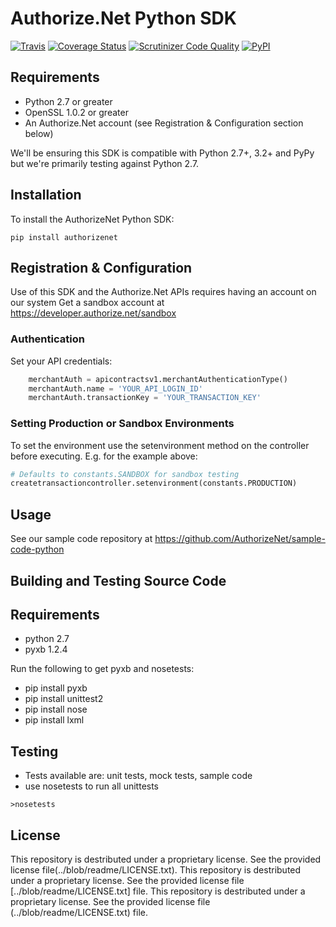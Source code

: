 # Authorize.Net Python SDK 

[![Travis](https://img.shields.io/travis/AuthorizeNet/sdk-python/master.svg)](https://travis-ci.org/AuthorizeNet/sdk-python)
[![Coverage Status](https://coveralls.io/repos/github/AuthorizeNet/sdk-python/badge.svg?branch=master)](https://coveralls.io/github/AuthorizeNet/sdk-python?branch=master)
[![Scrutinizer Code Quality](https://scrutinizer-ci.com/g/AuthorizeNet/sdk-python/badges/quality-score.png?b=master)](https://scrutinizer-ci.com/g/AuthorizeNet/sdk-python/?branch=master)
[![PyPI](https://img.shields.io/pypi/v/authorizenet.svg)](https://badge.fury.io/py/authorizenet)


## Requirements

* Python 2.7 or greater
* OpenSSL 1.0.2 or greater
* An Authorize.Net account (see Registration & Configuration section below)


We'll be ensuring this SDK is compatible with Python 2.7+, 3.2+ and PyPy but we're primarily testing against Python 2.7.


## Installation

To install the AuthorizeNet Python SDK:

`pip install authorizenet`


## Registration & Configuration

Use of this SDK and the Authorize.Net APIs requires having an account on our system
Get a sandbox account at https://developer.authorize.net/sandbox  


### Authentication

Set your API credentials:  

```python
	merchantAuth = apicontractsv1.merchantAuthenticationType()
	merchantAuth.name = 'YOUR_API_LOGIN_ID'
	merchantAuth.transactionKey = 'YOUR_TRANSACTION_KEY'
```


### Setting Production or Sandbox Environments  
To set the environment use the setenvironment method on the controller before executing.  E.g. for the example above:
```python
# Defaults to constants.SANDBOX for sandbox testing
createtransactioncontroller.setenvironment(constants.PRODUCTION)
```

## Usage
See our sample code repository at https://github.com/AuthorizeNet/sample-code-python 

## Building and Testing Source Code

Requirements
--------------------------------------
- python 2.7
- pyxb 1.2.4


Run the following to get pyxb and nosetests:
- pip install pyxb
- pip install unittest2
- pip install nose
- pip install lxml

Testing
--------------------------------------
- Tests available are: unit tests, mock tests, sample code
- use nosetests to run all unittests

`>nosetests`


## License

This repository is destributed under a proprietary license. See the provided license file(../blob/readme/LICENSE.txt).
This repository is destributed under a proprietary license. See the provided license file [../blob/readme/LICENSE.txt] file.
This repository is destributed under a proprietary license. See the provided license file (../blob/readme/LICENSE.txt) file.